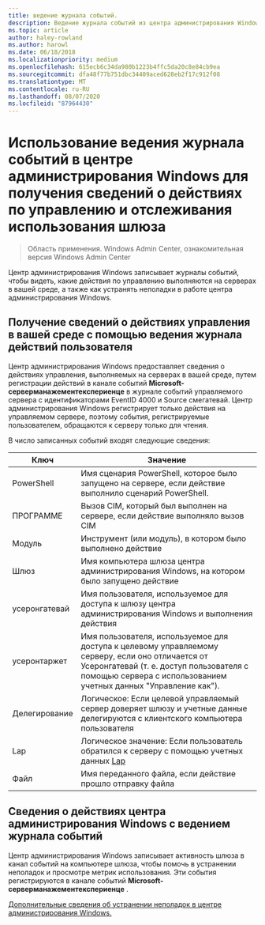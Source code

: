 ```yaml
---
title: ведение журнала событий.
description: Ведение журнала событий из центра администрирования Windows (проект Хонолулу)
ms.topic: article
author: haley-rowland
ms.author: harowl
ms.date: 06/18/2018
ms.localizationpriority: medium
ms.openlocfilehash: 615ecb6c34da980b1223b4ffc5da20c8e84cb9ea
ms.sourcegitcommit: dfa48f77b751dbc34409aced628eb2f17c912f08
ms.translationtype: MT
ms.contentlocale: ru-RU
ms.lasthandoff: 08/07/2020
ms.locfileid: "87964430"
---
```

# <a name="use-event-logging-in-windows-admin-center-to-gain-insight-into-management-activities-and-track-gateway-usage"></a>Использование ведения журнала событий в центре администрирования Windows для получения сведений о действиях по управлению и отслеживания использования шлюза

>Область применения. Windows Admin Center, ознакомительная версия Windows Admin Center

Центр администрирования Windows записывает журналы событий, чтобы видеть, какие действия по управлению выполняются на серверах в вашей среде, а также как устранять неполадки в работе центра администрирования Windows.

## <a name="gain-insight-into-management-activities-in-your-environment-through-user-action-logging"></a>Получение сведений о действиях управления в вашей среде с помощью ведения журнала действий пользователя

Центр администрирования Windows предоставляет сведения о действиях управления, выполняемых на серверах в вашей среде, путем регистрации действий в канале событий **Microsoft-серверманажементекспериенце** в журнале событий управляемого сервера с идентификаторами EventID 4000 и Source смегатевай. Центр администрирования Windows регистрирует только действия на управляемом сервере, поэтому события, регистрируемые пользователем, обращаются к серверу только для чтения.

В число записанных событий входят следующие сведения:

| Ключ           | Значение                                                                                              |
|---------------|----------------------------------------------------------------------------------------------------|
| PowerShell    | Имя сценария PowerShell, которое было запущено на сервере, если действие выполнило сценарий PowerShell. |
| ПРОГРАММЕ           | Вызов CIM, который был выполнен на сервере, если действие выполняло вызов CIM                        |
| Модуль        | Инструмент (или модуль), в котором было выполнено действие                                                     |
| Шлюз       | Имя компьютера шлюза центра администрирования Windows, на котором было запущено действие                     |
| усеронгатевай | Имя пользователя, используемое для доступа к шлюзу центра администрирования Windows и выполнения действия                    |
| усеронтаржет  | Имя пользователя, используемое для доступа к целевому управляемому серверу, если оно отличается от Усеронгатевай (т. е. доступ пользователя с помощью сервера с использованием учетных данных "Управление как"). |
| Делегирование    | Логическое: Если целевой управляемый сервер доверяет шлюзу и учетные данные делегируются с клиентского компьютера пользователя             |
| Lap          | Логическое значение: Если пользователь обратился к серверу с помощью учетных данных [Lap](https://technet.microsoft.com/mt227395.aspx)                          |
| Файл          | Имя переданного файла, если действие прошло отправку файла                                |

## <a name="learn-about-windows-admin-center-activity-with-event-logging"></a>Сведения о действиях центра администрирования Windows с ведением журнала событий

Центр администрирования Windows записывает активность шлюза в канал событий на компьютере шлюза, чтобы помочь в устранении неполадок и просмотре метрик использования. Эти события регистрируются в канале событий **Microsoft-серверманажементекспериенце** .

[Дополнительные сведения об устранении неполадок в центре администрирования Windows.](troubleshooting.md)
